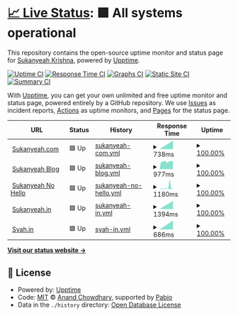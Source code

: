 # [📈 Live Status](https://status.sukanyeah.com): <!--live status--> **🟩 All systems operational**

This repository contains the open-source uptime monitor and status page for [Sukanyeah Krishna](www.sukanyeah.com), powered by [Upptime](https://github.com/upptime/upptime).

[![Uptime CI](https://github.com/Sukanyeah/upptime/workflows/Uptime%20CI/badge.svg)](https://github.com/Sukanyeah/upptime/actions?query=workflow%3A%22Uptime+CI%22)
[![Response Time CI](https://github.com/Sukanyeah/upptime/workflows/Response%20Time%20CI/badge.svg)](https://github.com/Sukanyeah/upptime/actions?query=workflow%3A%22Response+Time+CI%22)
[![Graphs CI](https://github.com/Sukanyeah/upptime/workflows/Graphs%20CI/badge.svg)](https://github.com/Sukanyeah/upptime/actions?query=workflow%3A%22Graphs+CI%22)
[![Static Site CI](https://github.com/Sukanyeah/upptime/workflows/Static%20Site%20CI/badge.svg)](https://github.com/Sukanyeah/upptime/actions?query=workflow%3A%22Static+Site+CI%22)
[![Summary CI](https://github.com/Sukanyeah/upptime/workflows/Summary%20CI/badge.svg)](https://github.com/Sukanyeah/upptime/actions?query=workflow%3A%22Summary+CI%22)

With [Upptime](https://upptime.js.org), you can get your own unlimited and free uptime monitor and status page, powered entirely by a GitHub repository. We use [Issues](https://github.com/Sukanyeah/upptime/issues) as incident reports, [Actions](https://github.com/Sukanyeah/upptime/actions) as uptime monitors, and [Pages](https://status.sukanyeah.com) for the status page.

<!--start: status pages-->
<!-- This summary is generated by Upptime (https://github.com/upptime/upptime) -->
<!-- Do not edit this manually, your changes will be overwritten -->
<!-- prettier-ignore -->
| URL | Status | History | Response Time | Uptime |
| --- | ------ | ------- | ------------- | ------ |
| <img alt="" src="https://icons.duckduckgo.com/ip3/www.sukanyeah.com.ico" height="13"> [Sukanyeah.com](https://www.sukanyeah.com) | 🟩 Up | [sukanyeah-com.yml](https://github.com/Sukanyeah/Uptime/commits/HEAD/history/sukanyeah-com.yml) | <details><summary><img alt="Response time graph" src="./graphs/sukanyeah-com/response-time-week.png" height="20"> 738ms</summary><br><a href="https://status.sukanyeah.com/history/sukanyeah-com"><img alt="Response time 738" src="https://img.shields.io/endpoint?url=https%3A%2F%2Fraw.githubusercontent.com%2FSukanyeah%2FUptime%2FHEAD%2Fapi%2Fsukanyeah-com%2Fresponse-time.json"></a><br><a href="https://status.sukanyeah.com/history/sukanyeah-com"><img alt="24-hour response time 738" src="https://img.shields.io/endpoint?url=https%3A%2F%2Fraw.githubusercontent.com%2FSukanyeah%2FUptime%2FHEAD%2Fapi%2Fsukanyeah-com%2Fresponse-time-day.json"></a><br><a href="https://status.sukanyeah.com/history/sukanyeah-com"><img alt="7-day response time 738" src="https://img.shields.io/endpoint?url=https%3A%2F%2Fraw.githubusercontent.com%2FSukanyeah%2FUptime%2FHEAD%2Fapi%2Fsukanyeah-com%2Fresponse-time-week.json"></a><br><a href="https://status.sukanyeah.com/history/sukanyeah-com"><img alt="30-day response time 738" src="https://img.shields.io/endpoint?url=https%3A%2F%2Fraw.githubusercontent.com%2FSukanyeah%2FUptime%2FHEAD%2Fapi%2Fsukanyeah-com%2Fresponse-time-month.json"></a><br><a href="https://status.sukanyeah.com/history/sukanyeah-com"><img alt="1-year response time 738" src="https://img.shields.io/endpoint?url=https%3A%2F%2Fraw.githubusercontent.com%2FSukanyeah%2FUptime%2FHEAD%2Fapi%2Fsukanyeah-com%2Fresponse-time-year.json"></a></details> | <details><summary><a href="https://status.sukanyeah.com/history/sukanyeah-com">100.00%</a></summary><a href="https://status.sukanyeah.com/history/sukanyeah-com"><img alt="All-time uptime 100.00%" src="https://img.shields.io/endpoint?url=https%3A%2F%2Fraw.githubusercontent.com%2FSukanyeah%2FUptime%2FHEAD%2Fapi%2Fsukanyeah-com%2Fuptime.json"></a><br><a href="https://status.sukanyeah.com/history/sukanyeah-com"><img alt="24-hour uptime 100.00%" src="https://img.shields.io/endpoint?url=https%3A%2F%2Fraw.githubusercontent.com%2FSukanyeah%2FUptime%2FHEAD%2Fapi%2Fsukanyeah-com%2Fuptime-day.json"></a><br><a href="https://status.sukanyeah.com/history/sukanyeah-com"><img alt="7-day uptime 100.00%" src="https://img.shields.io/endpoint?url=https%3A%2F%2Fraw.githubusercontent.com%2FSukanyeah%2FUptime%2FHEAD%2Fapi%2Fsukanyeah-com%2Fuptime-week.json"></a><br><a href="https://status.sukanyeah.com/history/sukanyeah-com"><img alt="30-day uptime 100.00%" src="https://img.shields.io/endpoint?url=https%3A%2F%2Fraw.githubusercontent.com%2FSukanyeah%2FUptime%2FHEAD%2Fapi%2Fsukanyeah-com%2Fuptime-month.json"></a><br><a href="https://status.sukanyeah.com/history/sukanyeah-com"><img alt="1-year uptime 100.00%" src="https://img.shields.io/endpoint?url=https%3A%2F%2Fraw.githubusercontent.com%2FSukanyeah%2FUptime%2FHEAD%2Fapi%2Fsukanyeah-com%2Fuptime-year.json"></a></details>
| <img alt="" src="https://icons.duckduckgo.com/ip3/ml.sukanyeah.com.ico" height="13"> [Sukanyeah Blog](https://ml.sukanyeah.com) | 🟩 Up | [sukanyeah-blog.yml](https://github.com/Sukanyeah/Uptime/commits/HEAD/history/sukanyeah-blog.yml) | <details><summary><img alt="Response time graph" src="./graphs/sukanyeah-blog/response-time-week.png" height="20"> 977ms</summary><br><a href="https://status.sukanyeah.com/history/sukanyeah-blog"><img alt="Response time 977" src="https://img.shields.io/endpoint?url=https%3A%2F%2Fraw.githubusercontent.com%2FSukanyeah%2FUptime%2FHEAD%2Fapi%2Fsukanyeah-blog%2Fresponse-time.json"></a><br><a href="https://status.sukanyeah.com/history/sukanyeah-blog"><img alt="24-hour response time 977" src="https://img.shields.io/endpoint?url=https%3A%2F%2Fraw.githubusercontent.com%2FSukanyeah%2FUptime%2FHEAD%2Fapi%2Fsukanyeah-blog%2Fresponse-time-day.json"></a><br><a href="https://status.sukanyeah.com/history/sukanyeah-blog"><img alt="7-day response time 977" src="https://img.shields.io/endpoint?url=https%3A%2F%2Fraw.githubusercontent.com%2FSukanyeah%2FUptime%2FHEAD%2Fapi%2Fsukanyeah-blog%2Fresponse-time-week.json"></a><br><a href="https://status.sukanyeah.com/history/sukanyeah-blog"><img alt="30-day response time 977" src="https://img.shields.io/endpoint?url=https%3A%2F%2Fraw.githubusercontent.com%2FSukanyeah%2FUptime%2FHEAD%2Fapi%2Fsukanyeah-blog%2Fresponse-time-month.json"></a><br><a href="https://status.sukanyeah.com/history/sukanyeah-blog"><img alt="1-year response time 977" src="https://img.shields.io/endpoint?url=https%3A%2F%2Fraw.githubusercontent.com%2FSukanyeah%2FUptime%2FHEAD%2Fapi%2Fsukanyeah-blog%2Fresponse-time-year.json"></a></details> | <details><summary><a href="https://status.sukanyeah.com/history/sukanyeah-blog">100.00%</a></summary><a href="https://status.sukanyeah.com/history/sukanyeah-blog"><img alt="All-time uptime 100.00%" src="https://img.shields.io/endpoint?url=https%3A%2F%2Fraw.githubusercontent.com%2FSukanyeah%2FUptime%2FHEAD%2Fapi%2Fsukanyeah-blog%2Fuptime.json"></a><br><a href="https://status.sukanyeah.com/history/sukanyeah-blog"><img alt="24-hour uptime 100.00%" src="https://img.shields.io/endpoint?url=https%3A%2F%2Fraw.githubusercontent.com%2FSukanyeah%2FUptime%2FHEAD%2Fapi%2Fsukanyeah-blog%2Fuptime-day.json"></a><br><a href="https://status.sukanyeah.com/history/sukanyeah-blog"><img alt="7-day uptime 100.00%" src="https://img.shields.io/endpoint?url=https%3A%2F%2Fraw.githubusercontent.com%2FSukanyeah%2FUptime%2FHEAD%2Fapi%2Fsukanyeah-blog%2Fuptime-week.json"></a><br><a href="https://status.sukanyeah.com/history/sukanyeah-blog"><img alt="30-day uptime 100.00%" src="https://img.shields.io/endpoint?url=https%3A%2F%2Fraw.githubusercontent.com%2FSukanyeah%2FUptime%2FHEAD%2Fapi%2Fsukanyeah-blog%2Fuptime-month.json"></a><br><a href="https://status.sukanyeah.com/history/sukanyeah-blog"><img alt="1-year uptime 100.00%" src="https://img.shields.io/endpoint?url=https%3A%2F%2Fraw.githubusercontent.com%2FSukanyeah%2FUptime%2FHEAD%2Fapi%2Fsukanyeah-blog%2Fuptime-year.json"></a></details>
| <img alt="" src="https://icons.duckduckgo.com/ip3/nohello.sukanyeah.com.ico" height="13"> [Sukanyeah No Hello](https://nohello.sukanyeah.com) | 🟩 Up | [sukanyeah-no-hello.yml](https://github.com/Sukanyeah/Uptime/commits/HEAD/history/sukanyeah-no-hello.yml) | <details><summary><img alt="Response time graph" src="./graphs/sukanyeah-no-hello/response-time-week.png" height="20"> 1180ms</summary><br><a href="https://status.sukanyeah.com/history/sukanyeah-no-hello"><img alt="Response time 1180" src="https://img.shields.io/endpoint?url=https%3A%2F%2Fraw.githubusercontent.com%2FSukanyeah%2FUptime%2FHEAD%2Fapi%2Fsukanyeah-no-hello%2Fresponse-time.json"></a><br><a href="https://status.sukanyeah.com/history/sukanyeah-no-hello"><img alt="24-hour response time 1180" src="https://img.shields.io/endpoint?url=https%3A%2F%2Fraw.githubusercontent.com%2FSukanyeah%2FUptime%2FHEAD%2Fapi%2Fsukanyeah-no-hello%2Fresponse-time-day.json"></a><br><a href="https://status.sukanyeah.com/history/sukanyeah-no-hello"><img alt="7-day response time 1180" src="https://img.shields.io/endpoint?url=https%3A%2F%2Fraw.githubusercontent.com%2FSukanyeah%2FUptime%2FHEAD%2Fapi%2Fsukanyeah-no-hello%2Fresponse-time-week.json"></a><br><a href="https://status.sukanyeah.com/history/sukanyeah-no-hello"><img alt="30-day response time 1180" src="https://img.shields.io/endpoint?url=https%3A%2F%2Fraw.githubusercontent.com%2FSukanyeah%2FUptime%2FHEAD%2Fapi%2Fsukanyeah-no-hello%2Fresponse-time-month.json"></a><br><a href="https://status.sukanyeah.com/history/sukanyeah-no-hello"><img alt="1-year response time 1180" src="https://img.shields.io/endpoint?url=https%3A%2F%2Fraw.githubusercontent.com%2FSukanyeah%2FUptime%2FHEAD%2Fapi%2Fsukanyeah-no-hello%2Fresponse-time-year.json"></a></details> | <details><summary><a href="https://status.sukanyeah.com/history/sukanyeah-no-hello">100.00%</a></summary><a href="https://status.sukanyeah.com/history/sukanyeah-no-hello"><img alt="All-time uptime 100.00%" src="https://img.shields.io/endpoint?url=https%3A%2F%2Fraw.githubusercontent.com%2FSukanyeah%2FUptime%2FHEAD%2Fapi%2Fsukanyeah-no-hello%2Fuptime.json"></a><br><a href="https://status.sukanyeah.com/history/sukanyeah-no-hello"><img alt="24-hour uptime 100.00%" src="https://img.shields.io/endpoint?url=https%3A%2F%2Fraw.githubusercontent.com%2FSukanyeah%2FUptime%2FHEAD%2Fapi%2Fsukanyeah-no-hello%2Fuptime-day.json"></a><br><a href="https://status.sukanyeah.com/history/sukanyeah-no-hello"><img alt="7-day uptime 100.00%" src="https://img.shields.io/endpoint?url=https%3A%2F%2Fraw.githubusercontent.com%2FSukanyeah%2FUptime%2FHEAD%2Fapi%2Fsukanyeah-no-hello%2Fuptime-week.json"></a><br><a href="https://status.sukanyeah.com/history/sukanyeah-no-hello"><img alt="30-day uptime 100.00%" src="https://img.shields.io/endpoint?url=https%3A%2F%2Fraw.githubusercontent.com%2FSukanyeah%2FUptime%2FHEAD%2Fapi%2Fsukanyeah-no-hello%2Fuptime-month.json"></a><br><a href="https://status.sukanyeah.com/history/sukanyeah-no-hello"><img alt="1-year uptime 100.00%" src="https://img.shields.io/endpoint?url=https%3A%2F%2Fraw.githubusercontent.com%2FSukanyeah%2FUptime%2FHEAD%2Fapi%2Fsukanyeah-no-hello%2Fuptime-year.json"></a></details>
| <img alt="" src="https://icons.duckduckgo.com/ip3/www.sukanyeah.in.ico" height="13"> [Sukanyeah.in](https://www.sukanyeah.in) | 🟩 Up | [sukanyeah-in.yml](https://github.com/Sukanyeah/Uptime/commits/HEAD/history/sukanyeah-in.yml) | <details><summary><img alt="Response time graph" src="./graphs/sukanyeah-in/response-time-week.png" height="20"> 1394ms</summary><br><a href="https://status.sukanyeah.com/history/sukanyeah-in"><img alt="Response time 1394" src="https://img.shields.io/endpoint?url=https%3A%2F%2Fraw.githubusercontent.com%2FSukanyeah%2FUptime%2FHEAD%2Fapi%2Fsukanyeah-in%2Fresponse-time.json"></a><br><a href="https://status.sukanyeah.com/history/sukanyeah-in"><img alt="24-hour response time 1394" src="https://img.shields.io/endpoint?url=https%3A%2F%2Fraw.githubusercontent.com%2FSukanyeah%2FUptime%2FHEAD%2Fapi%2Fsukanyeah-in%2Fresponse-time-day.json"></a><br><a href="https://status.sukanyeah.com/history/sukanyeah-in"><img alt="7-day response time 1394" src="https://img.shields.io/endpoint?url=https%3A%2F%2Fraw.githubusercontent.com%2FSukanyeah%2FUptime%2FHEAD%2Fapi%2Fsukanyeah-in%2Fresponse-time-week.json"></a><br><a href="https://status.sukanyeah.com/history/sukanyeah-in"><img alt="30-day response time 1394" src="https://img.shields.io/endpoint?url=https%3A%2F%2Fraw.githubusercontent.com%2FSukanyeah%2FUptime%2FHEAD%2Fapi%2Fsukanyeah-in%2Fresponse-time-month.json"></a><br><a href="https://status.sukanyeah.com/history/sukanyeah-in"><img alt="1-year response time 1394" src="https://img.shields.io/endpoint?url=https%3A%2F%2Fraw.githubusercontent.com%2FSukanyeah%2FUptime%2FHEAD%2Fapi%2Fsukanyeah-in%2Fresponse-time-year.json"></a></details> | <details><summary><a href="https://status.sukanyeah.com/history/sukanyeah-in">100.00%</a></summary><a href="https://status.sukanyeah.com/history/sukanyeah-in"><img alt="All-time uptime 100.00%" src="https://img.shields.io/endpoint?url=https%3A%2F%2Fraw.githubusercontent.com%2FSukanyeah%2FUptime%2FHEAD%2Fapi%2Fsukanyeah-in%2Fuptime.json"></a><br><a href="https://status.sukanyeah.com/history/sukanyeah-in"><img alt="24-hour uptime 100.00%" src="https://img.shields.io/endpoint?url=https%3A%2F%2Fraw.githubusercontent.com%2FSukanyeah%2FUptime%2FHEAD%2Fapi%2Fsukanyeah-in%2Fuptime-day.json"></a><br><a href="https://status.sukanyeah.com/history/sukanyeah-in"><img alt="7-day uptime 100.00%" src="https://img.shields.io/endpoint?url=https%3A%2F%2Fraw.githubusercontent.com%2FSukanyeah%2FUptime%2FHEAD%2Fapi%2Fsukanyeah-in%2Fuptime-week.json"></a><br><a href="https://status.sukanyeah.com/history/sukanyeah-in"><img alt="30-day uptime 100.00%" src="https://img.shields.io/endpoint?url=https%3A%2F%2Fraw.githubusercontent.com%2FSukanyeah%2FUptime%2FHEAD%2Fapi%2Fsukanyeah-in%2Fuptime-month.json"></a><br><a href="https://status.sukanyeah.com/history/sukanyeah-in"><img alt="1-year uptime 100.00%" src="https://img.shields.io/endpoint?url=https%3A%2F%2Fraw.githubusercontent.com%2FSukanyeah%2FUptime%2FHEAD%2Fapi%2Fsukanyeah-in%2Fuptime-year.json"></a></details>
| <img alt="" src="https://icons.duckduckgo.com/ip3/www.syah.in.ico" height="13"> [Syah.in](https://www.syah.in) | 🟩 Up | [syah-in.yml](https://github.com/Sukanyeah/Uptime/commits/HEAD/history/syah-in.yml) | <details><summary><img alt="Response time graph" src="./graphs/syah-in/response-time-week.png" height="20"> 686ms</summary><br><a href="https://status.sukanyeah.com/history/syah-in"><img alt="Response time 686" src="https://img.shields.io/endpoint?url=https%3A%2F%2Fraw.githubusercontent.com%2FSukanyeah%2FUptime%2FHEAD%2Fapi%2Fsyah-in%2Fresponse-time.json"></a><br><a href="https://status.sukanyeah.com/history/syah-in"><img alt="24-hour response time 686" src="https://img.shields.io/endpoint?url=https%3A%2F%2Fraw.githubusercontent.com%2FSukanyeah%2FUptime%2FHEAD%2Fapi%2Fsyah-in%2Fresponse-time-day.json"></a><br><a href="https://status.sukanyeah.com/history/syah-in"><img alt="7-day response time 686" src="https://img.shields.io/endpoint?url=https%3A%2F%2Fraw.githubusercontent.com%2FSukanyeah%2FUptime%2FHEAD%2Fapi%2Fsyah-in%2Fresponse-time-week.json"></a><br><a href="https://status.sukanyeah.com/history/syah-in"><img alt="30-day response time 686" src="https://img.shields.io/endpoint?url=https%3A%2F%2Fraw.githubusercontent.com%2FSukanyeah%2FUptime%2FHEAD%2Fapi%2Fsyah-in%2Fresponse-time-month.json"></a><br><a href="https://status.sukanyeah.com/history/syah-in"><img alt="1-year response time 686" src="https://img.shields.io/endpoint?url=https%3A%2F%2Fraw.githubusercontent.com%2FSukanyeah%2FUptime%2FHEAD%2Fapi%2Fsyah-in%2Fresponse-time-year.json"></a></details> | <details><summary><a href="https://status.sukanyeah.com/history/syah-in">100.00%</a></summary><a href="https://status.sukanyeah.com/history/syah-in"><img alt="All-time uptime 100.00%" src="https://img.shields.io/endpoint?url=https%3A%2F%2Fraw.githubusercontent.com%2FSukanyeah%2FUptime%2FHEAD%2Fapi%2Fsyah-in%2Fuptime.json"></a><br><a href="https://status.sukanyeah.com/history/syah-in"><img alt="24-hour uptime 100.00%" src="https://img.shields.io/endpoint?url=https%3A%2F%2Fraw.githubusercontent.com%2FSukanyeah%2FUptime%2FHEAD%2Fapi%2Fsyah-in%2Fuptime-day.json"></a><br><a href="https://status.sukanyeah.com/history/syah-in"><img alt="7-day uptime 100.00%" src="https://img.shields.io/endpoint?url=https%3A%2F%2Fraw.githubusercontent.com%2FSukanyeah%2FUptime%2FHEAD%2Fapi%2Fsyah-in%2Fuptime-week.json"></a><br><a href="https://status.sukanyeah.com/history/syah-in"><img alt="30-day uptime 100.00%" src="https://img.shields.io/endpoint?url=https%3A%2F%2Fraw.githubusercontent.com%2FSukanyeah%2FUptime%2FHEAD%2Fapi%2Fsyah-in%2Fuptime-month.json"></a><br><a href="https://status.sukanyeah.com/history/syah-in"><img alt="1-year uptime 100.00%" src="https://img.shields.io/endpoint?url=https%3A%2F%2Fraw.githubusercontent.com%2FSukanyeah%2FUptime%2FHEAD%2Fapi%2Fsyah-in%2Fuptime-year.json"></a></details>

<!--end: status pages-->

[**Visit our status website →**](https://status.sukanyeah.com)

## 📄 License

- Powered by: [Upptime](https://github.com/upptime/upptime)
- Code: [MIT](./LICENSE) © [Anand Chowdhary](https://anandchowdhary.com), supported by [Pabio](https://pabio.com)
- Data in the `./history` directory: [Open Database License](https://opendatacommons.org/licenses/odbl/1-0/)

